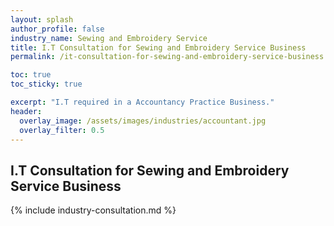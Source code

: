```yaml
---
layout: splash 
author_profile: false 
industry_name: Sewing and Embroidery Service
title: I.T Consultation for Sewing and Embroidery Service Business
permalink: /it-consultation-for-sewing-and-embroidery-service-business

toc: true
toc_sticky: true

excerpt: "I.T required in a Accountancy Practice Business."
header:
  overlay_image: /assets/images/industries/accountant.jpg
  overlay_filter: 0.5 
---
```


## I.T Consultation for Sewing and Embroidery Service Business

{% include industry-consultation.md %}
